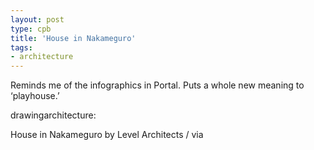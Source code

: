 ```yaml
---
layout: post
type: cpb
title: 'House in Nakameguro'
tags:
- architecture
---
```


Reminds me of the infographics in Portal. Puts a whole new meaning to ‘playhouse.’

drawingarchitecture:

House in Nakameguro by Level Architects / via

